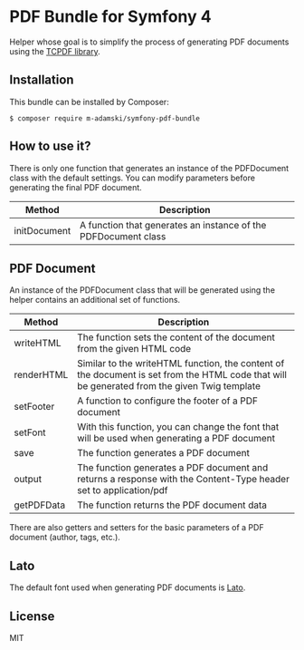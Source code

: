 # PDF Bundle for Symfony 4

Helper whose goal is to simplify the process of generating PDF documents using the [TCPDF library](https://tcpdf.org).

## Installation

This bundle can be installed by Composer:

```
$ composer require m-adamski/symfony-pdf-bundle
```

## How to use it?

There is only one function that generates an instance of the PDFDocument class with the default settings. You can modify parameters before generating the final PDF document.

| Method       | Description                                                    |
| ------------ | -------------------------------------------------------------- |
| initDocument | A function that generates an instance of the PDFDocument class |

## PDF Document

An instance of the PDFDocument class that will be generated using the helper contains an additional set of functions.

| Method     | Description                                                                                                                                  |
| ---------- | -------------------------------------------------------------------------------------------------------------------------------------------- |
| writeHTML  | The function sets the content of the document from the given HTML code                                                                       |
| renderHTML | Similar to the writeHTML function, the content of the document is set from the HTML code that will be generated from the given Twig template |
| setFooter  | A function to configure the footer of a PDF document                                                                                         |
| setFont    | With this function, you can change the font that will be used when generating a PDF document                                                 |
| save       | The function generates a PDF document                                                                                                        |
| output     | The function generates a PDF document and returns a response with the Content-Type header set to application/pdf                             |
| getPDFData | The function returns the PDF document data                                                                                                   |

There are also getters and setters for the basic parameters of a PDF document (author, tags, etc.).

## Lato

The default font used when generating PDF documents is [Lato](http://www.latofonts.com).

## License

MIT
